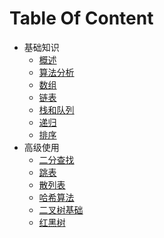 # Table Of Content

- 基础知识
  - [概述](./00_Basic_Knowledge/00_Overview.md)
  - [算法分析](./00_Basic_Knowledge/01_AnalysisAlgorithms.md)
  - [数组](./00_Basic_Knowledge/02_Array.md)
  - [链表](./00_Basic_Knowledge/03_LinkedList.md)
  - [栈和队列](./00_Basic_Knowledge/04_StackAndQueue.md)
  - [递归](./00_Basic_Knowledge/05_Recursion.md)
  - [排序](./00_Basic_Knowledge/06_Sort.md)
- 高级使用
  - [二分查找](./01_Advanced_Use/07_BinarySearch.md)
  - [跳表](./01_Advanced_Use/08_SkipTable.md)
  - [散列表](./01_Advanced_Use/09_HashTable.md)
  - [哈希算法](./01_Advanced_Use/10_HashAlgorithm.md)
  - [二叉树基础](./01_Advanced_Use/11_BinaryTree.md)
  - [红黑树](./01_Advanced_Use/12_RedBlankTree.md)

